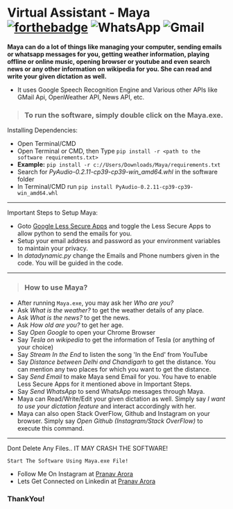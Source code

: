 # Virtual Assistant - Maya  [![forthebadge](https://forthebadge.com/images/badges/made-with-python.svg)](https://forthebadge.com) <img alt="WhatsApp" src="https://img.shields.io/badge/WhatsApp-25D366?style=for-the-badge&logo=whatsapp&logoColor=white"/>  <img alt="Gmail" src="https://img.shields.io/badge/Gmail-D14836?style=for-the-badge&logo=gmail&logoColor=white" />  

**Maya can do a lot of things like managing your computer, sending emails or whatsapp messages for you, getting weather information, playing offline or online music, opening browser or youtube and even search news or any other information on wikipedia for you. She can read and write your given dictation as well.**

- It uses Google Speech Recognition Engine and Various other APIs like GMail Api, OpenWeather API, News API, etc.

> ### To run the software, simply double click on the **Maya.exe**.


Installing Dependencies:
<br>
* Open Terminal/CMD
* Open Terminal or CMD, then Type ```pip install -r <path to the software requirements.txt>```
* **Example:** ```pip install -r c://Users/Downloads/Maya/requirements.txt```
* Search for *PyAudio-0.2.11-cp39-cp39-win_amd64.whl* in the software folder
* In Terminal/CMD run ```pip install PyAudio-0.2.11-cp39-cp39-win_amd64.whl```
---

Important Steps to Setup Maya:
<br>
* Goto [Google Less Secure Apps](myaccount.google.com/lesssecureapps) and toggle the Less Secure Apps to allow python to send the emails for you.
* Setup your email address and password as your environment variables to maintain your privacy.
* In *datadynamic.py* change the Emails and Phone numbers given in the code. You will be guided in the code.

---

> ### How to use Maya?
- After running ```Maya.exe```, you may ask her *Who are you?*
- Ask *What is the weather?* to get the weather details of any place.
- Ask *What is the news?* to get the news.
- Ask *How old are you?* to get her age.
- Say *Open Google* to open your Chrome Browser
- Say *Tesla on wikipedia* to get the information of Tesla (or anything of your choice)
- Say *Stream In the End* to listen the song 'In the End' from YouTube
- Say *Distance between Delhi and Chandigarh* to get the distance. You can mention any two places for which you want to get the distance.
- Say *Send Email* to make Maya send Email for you. You have to enable Less Secure Apps for it mentioned above in Important Steps.
- Say *Send WhatsApp* to send WhatsApp messages through Maya.
- Maya can Read/Write/Edit your given dictation as well. Simply say *I want to use your dictation feature* and interact accordingly with her.
- Maya can also open Stack OverFlow, Github and Instagram on your browser. Simply say *Open Github (Instagram/Stack OverFlow)* to execute this command.

---
Dont Delete Any Files.. IT MAY CRASH THE SOFTWARE!

```Start The Software Using Maya.exe File!```

* Follow Me On Instagram at [Pranav Arora](https://www.instagram.com/arorapranav187)
* Lets Get Connected on Linkedin at [Pranav Arora](https://www.linkedin.com/in/pranav-arora-354b71bb/)


### ThankYou!
